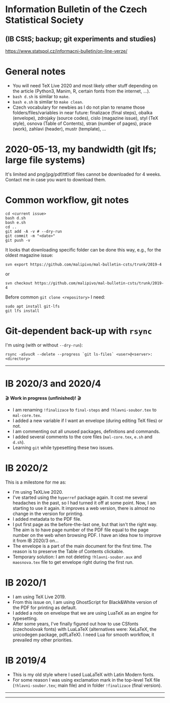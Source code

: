 # Information Bulletin of the Czech Statistical Society 
## (IB CStS; backup; git experiments and studies)

<https://www.statspol.cz/informacni-bulletin/on-line-verze/>

# General notes
* You will need TeX Live 2020 and most likely other stuff depending on the article (Python3, Manim, R, certain fonts from the internet, ...).
* `bash d.sh` is similar to `make`.
* `bash e.sh` is similar to `make clean`.
* Czech vocabulary for newbies as I do not plan to rename those folders/files/variables in near future: finalizace (final steps), obalka (envelope), zdrojaky (source codes), cislo (magazine issue), styl (TeX style), osnova (Table of Contents), stran (number of pages), prace (work), zahlavi (header), mustr (template), ...

# 2020-05-13, my bandwidth (git lfs; large file systems)

It's limited and png/jpg/pdf/ttf/otf files cannot be downloaded for 4 weeks. Contact me in case you want to download them.

# Common workflow, git notes

    cd <current issue>
    bash d.sh
    bash e.sh
    cd ..
    git add -A -v # --dry-run
    git commit -m "<date>"
    git push -v

It looks that downloading specific folder can be done this way, e.g., for the oldest magazine issue:

    svn export https://github.com/malipivo/mal-bulletin-csts/trunk/2019-4

or

    svn checkout https://github.com/malipivo/mal-bulletin-csts/trunk/2019-4

Before common `git clone <repository>` I need:

    sudo apt install git-lfs
    git lfs install

# Git-dependent back-up with `rsync`

I'm using (with or without `--dry-run`):

    rsync -aSvucR --delete --progress `git ls-files` <user>@<server>:<directory>
 
---

# IB 2020/3 and 2020/4
:clapper: **Work in progress (unfinished)!** :clapper:
* I am renaming `!finalizace` to `final-steps` and `!hlavni-soubor.tex` to `mal-core.tex`.
* I added a new variable if I want an envelope (during editing TeX files) or not.
* I am commenting out all unused packages, definitions and commands. 
* I added several comments to the core files (`mal-core.tex`, `e.sh` and `d.sh`).
* Learning `git` while typesetting these two issues.

# IB 2020/2
This is a milestone for me as:
* I'm using TeXLive 2020.
* I've started using the `hyperref` package again. It cost me several headaches in the past, so I had turned it off at some point. Now, I am starting to use it again.  It improves a web version, there is almost no change in the version for printing.
* I added metadata to the PDF file.
* I put first page as the before-the-last one, but that isn't the right way. The aim is to have page number of the PDF file equal to the page number on the web when browsing PDF.  I have an idea how to improve it from IB 2020/3 on...
* The envelope is a part of the main document for the first time. The reason is to preserve the Table of Contents clickable.
* Temporary solution: I am not deleting `!hlavni-soubor.aux` and `maosnova.tex` file to get envelope right during the first run.

# IB 2020/1
* I am using TeX Live 2019.
* From this issue on, I am using GhostScript for Black&White version of the PDF for printing as default.
* I added a note on envelope that we are using LuaTeX as an engine for typesetting.
* After some years, I've finally figured out how to use CSfonts (czechoslovak fonts) with LuaLaTeX (alternatives were: XeLaTeX, the unicodegen package, pdfLaTeX). I need Lua for smooth workflow, it prevailed my other priorities.

# IB 2019/4
* This is my old style where I used LuaLaTeX with Latin Modern fonts.
* For some reason I was using exclamation mark in the top-level TeX file (`!hlavni-soubor.tex`; main file) and in folder `!finalizace` (final version).

---

---

